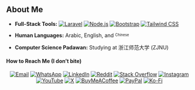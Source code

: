 ## About Me

- **Full-Stack Tools:**  [![Laravel](https://img.shields.io/badge/-FF2D20?style=square&logo=laravel&logoColor=white)](https://laravel.com)  [![Node.js](https://img.shields.io/badge/-339933?style=square&logo=nodedotjs&logoColor=white)](https://nodejs.org)  [![Bootstrap](https://img.shields.io/badge/-563D7C?style=square&logo=bootstrap&logoColor=white)](https://getbootstrap.com)  [![Tailwind CSS](https://img.shields.io/badge/-38B2AC?style=square&logo=tailwind-css&logoColor=white)](https://tailwindcss.com)

- **Human Languages:** Arabic, English, and <sup><sub>Chinese</sub></sup>  

- **Computer Science Padawan:** Studying at 浙江师范大学 (ZJNU)

#### How to Reach Me (I don’t bite)

<div align="center">

[![Email](https://img.shields.io/badge/-D14836?style=square&logo=gmail&logoColor=white)](mailto:abdullah@syalux.com) 
[![WhatsApp](https://img.shields.io/badge/-25D366?style=square&logo=whatsapp&logoColor=white)](https://wa.me/8619708819040) 
[![LinkedIn](https://img.shields.io/badge/-0077B5?style=square&logo=linkedin&logoColor=white)](https://linkedin.com/in/abdullah-alraimi) 
[![Reddit](https://img.shields.io/badge/-FF4500?style=square&logo=reddit&logoColor=white)](https://reddit.com/user/Al-rimi) 
[![Stack Overflow](https://img.shields.io/badge/-FE7A16?style=square&logo=stack-overflow&logoColor=white)](https://stackoverflow.com/users/24881320) 
[![Instagram](https://img.shields.io/badge/-E4405F?style=square&logo=instagram&logoColor=white)](https://instagram.com/ak._.71) 
[![YouTube](https://img.shields.io/badge/-FF0000?style=square&logo=youtube&logoColor=white)](https://youtube.com/@ak-71) 
[![X](https://img.shields.io/badge/-000000?style=square&logo=x&logoColor=white)](https://x.com/ggak71) 
[![BuyMeACoffee](https://img.shields.io/badge/-ffdd00?style=square&logo=buy-me-a-coffee&logoColor=black)](https://buymeacoffee.com/alrimi) 
[![PayPal](https://img.shields.io/badge/-00457C?style=square&logo=paypal&logoColor=white)](https://paypal.me/rumaisaalrimi) 
[![Ko-Fi](https://img.shields.io/badge/-F16061?style=square&logo=ko-fi&logoColor=white)](https://ko-fi.com/alrimi)

</div>
